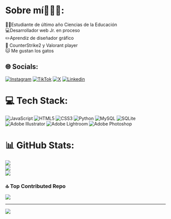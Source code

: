 # Sobre mí👨🏻‍💻:
👨‍🎓Estudiante de último año Ciencias de la Educación<br>💻Desarrollador web Jr. en proceso<br>✏️Aprendiz de diseñador gráfico<br>🔫 CounterStrike2 y Valorant player<br>🐱 Me gustan los gatos


## 🌐 Socials:
[![Instagram](https://img.shields.io/badge/Instagram-%23E4405F.svg?logo=Instagram&logoColor=white)](https://instagram.com/nickleiva21) [![TikTok](https://img.shields.io/badge/TikTok-%23000000.svg?logo=TikTok&logoColor=white)](https://tiktok.com/@21capibara) [![X](https://img.shields.io/badge/X-black.svg?logo=X&logoColor=white)](https://x.com/21CapibarA) [![Linkedin](https://img.shields.io/badge/Linkedin-black.svg?logo=Linkedin&logoColor=white)](https://https://linkedin.com/in/nicolás-leiva-89b5242b9/) 

# 💻 Tech Stack:
![JavaScript](https://img.shields.io/badge/javascript-%23323330.svg?style=for-the-badge&logo=javascript&logoColor=%23F7DF1E) ![HTML5](https://img.shields.io/badge/html5-%23E34F26.svg?style=for-the-badge&logo=html5&logoColor=white) ![CSS3](https://img.shields.io/badge/css3-%231572B6.svg?style=for-the-badge&logo=css3&logoColor=white) ![Python](https://img.shields.io/badge/python-3670A0?style=for-the-badge&logo=python&logoColor=ffdd54) ![MySQL](https://img.shields.io/badge/mysql-%2300000f.svg?style=for-the-badge&logo=mysql&logoColor=white) ![SQLite](https://img.shields.io/badge/sqlite-%2307405e.svg?style=for-the-badge&logo=sqlite&logoColor=white) ![Adobe Illustrator](https://img.shields.io/badge/adobe%20illustrator-%23FF9A00.svg?style=for-the-badge&logo=adobe%20illustrator&logoColor=white) ![Adobe Lightroom](https://img.shields.io/badge/Adobe%20Lightroom-31A8FF.svg?style=for-the-badge&logo=Adobe%20Lightroom&logoColor=white) ![Adobe Photoshop](https://img.shields.io/badge/adobe%20photoshop-%2331A8FF.svg?style=for-the-badge&logo=adobe%20photoshop&logoColor=white)
# 📊 GitHub Stats:
![](https://github-readme-stats.vercel.app/api?username=nickleiva&theme=vision-friendly-dark&hide_border=true&include_all_commits=false&count_private=false)<br/>
![](https://github-readme-streak-stats.herokuapp.com/?user=nickleiva&theme=vision-friendly-dark&hide_border=true)<br/>
![](https://github-readme-stats.vercel.app/api/top-langs/?username=nickleiva&theme=vision-friendly-dark&hide_border=true&include_all_commits=false&count_private=false&layout=compact)

### 🔝 Top Contributed Repo
![](https://github-contributor-stats.vercel.app/api?username=nickleiva&limit=5&theme=dark&combine_all_yearly_contributions=true)

---
[![](https://visitcount.itsvg.in/api?id=nickleiva&icon=0&color=2)](https://visitcount.itsvg.in)

<!-- Proudly created with GPRM ( https://gprm.itsvg.in ) -->
